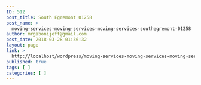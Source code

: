 ```yaml
---
ID: 512
post_title: South Egremont 01258
post_name: >
  moving-services-moving-services-moving-services-southegremont-01258
author: mrgabonijeff@gmail.com
post_date: 2018-03-28 01:36:32
layout: page
link: >
  http://localhost/wordpress/moving-services-moving-services-moving-services-southegremont-01258/
published: true
tags: [ ]
categories: [ ]
---
```

